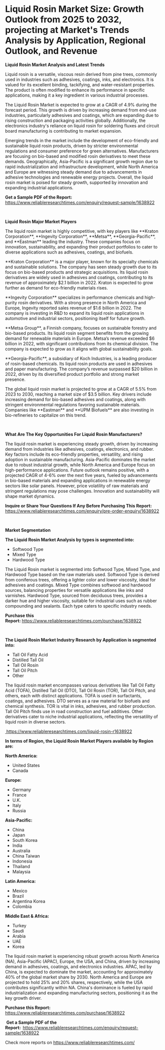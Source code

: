 <p><h1>Liquid Rosin Market Size: Growth Outlook from 2025 to 2032, projecting at Market's Trends Analysis by Application, Regional Outlook, and Revenue</h1></p><p><strong>Liquid Rosin Market Analysis and Latest Trends</strong></p>
<p><p>Liquid rosin is a versatile, viscous resin derived from pine trees, commonly used in industries such as adhesives, coatings, inks, and electronics. It is valued for its excellent binding, tackifying, and water-resistant properties. The product is often modified to enhance its performance in specific applications, making it a key ingredient in various industrial processes.</p><p>The Liquid Rosin Market is expected to grow at a CAGR of 4.9% during the forecast period. This growth is driven by increasing demand from end-use industries, particularly adhesives and coatings, which are expanding due to rising construction and packaging activities globally. Additionally, the electronics industry's reliance on liquid rosin for soldering fluxes and circuit board manufacturing is contributing to market expansion.</p><p>Emerging trends in the market include the development of eco-friendly and sustainable liquid rosin products, driven by stricter environmental regulations and consumer preference for green alternatives. Manufacturers are focusing on bio-based and modified rosin derivatives to meet these demands. Geographically, Asia-Pacific is a significant growth region due to rapid industrialization and infrastructure development, while North America and Europe are witnessing steady demand due to advancements in adhesive technologies and renewable energy projects. Overall, the liquid rosin market is poised for steady growth, supported by innovation and expanding industrial applications.</p></p>
<p><strong>Get a Sample PDF of the Report:&nbsp;</strong> <a href="https://www.reliableresearchtimes.com/enquiry/request-sample/1638922?utm_campaign=2135&utm_medium=2&utm_source=Github&utm_content=ia&utm_term=25012025&utm_id=liquid-rosin">https://www.reliableresearchtimes.com/enquiry/request-sample/1638922</a></p>
<p>&nbsp;</p>
<p><strong>Liquid Rosin Major Market Players</strong></p>
<p><p>The liquid rosin market is highly competitive, with key players like **Kraton Corporation**, **Ingevity Corporation**, **Metsa**, **Georgia-Pacific**, and **Eastman** leading the industry. These companies focus on innovation, sustainability, and expanding their product portfolios to cater to diverse applications such as adhesives, coatings, and biofuels.</p><p>**Kraton Corporation** is a major player, known for its specialty chemicals and sustainable solutions. The company has seen steady growth due to its focus on bio-based products and strategic acquisitions. Its liquid rosin derivatives are widely used in adhesives and coatings, contributing to its revenue of approximately $2.1 billion in 2022. Kraton is expected to grow further as demand for eco-friendly materials rises.</p><p>**Ingevity Corporation** specializes in performance chemicals and high-purity rosin derivatives. With a strong presence in North America and Europe, Ingevity reported sales revenue of $1.6 billion in 2022. The company is investing in R&D to expand its liquid rosin applications in automotive and industrial sectors, positioning itself for future growth.</p><p>**Metsa Group**, a Finnish company, focuses on sustainable forestry and bio-based products. Its liquid rosin segment benefits from the growing demand for renewable materials in Europe. Metsa’s revenue exceeded $6 billion in 2022, with significant contributions from its chemical division. The company is expected to grow as it aligns with global sustainability goals.</p><p>**Georgia-Pacific**, a subsidiary of Koch Industries, is a leading producer of rosin-based chemicals. Its liquid rosin products are used in adhesives and paper manufacturing. The company’s revenue surpassed $20 billion in 2022, driven by its diversified product portfolio and strong market presence.</p><p>The global liquid rosin market is projected to grow at a CAGR of 5.5% from 2023 to 2030, reaching a market size of $3.5 billion. Key drivers include increasing demand for bio-based adhesives and coatings, along with stringent environmental regulations favoring sustainable materials. Companies like **Eastman** and **UPM Biofuels** are also investing in bio-refineries to capitalize on this trend.</p></p>
<p>&nbsp;</p>
<p><strong>What Are The Key Opportunities For Liquid Rosin Manufacturers?</strong></p>
<p><p>The liquid rosin market is experiencing steady growth, driven by increasing demand from industries like adhesives, coatings, electronics, and rubber. Key factors include its eco-friendly properties, versatility, and rising adoption in sustainable manufacturing. Asia-Pacific dominates the market due to robust industrial growth, while North America and Europe focus on high-performance applications. Future outlook remains positive, with a projected CAGR of 4-6% over the next five years, fueled by advancements in bio-based materials and expanding applications in renewable energy sectors like solar panels. However, price volatility of raw materials and stringent regulations may pose challenges. Innovation and sustainability will shape market dynamics.</p></p>
<p><strong>Inquire or Share Your Questions If Any Before Purchasing This Report:</strong> <a href="https://www.reliableresearchtimes.com/enquiry/pre-order-enquiry/1638922?utm_campaign=2135&utm_medium=2&utm_source=Github&utm_content=ia&utm_term=25012025&utm_id=liquid-rosin">https://www.reliableresearchtimes.com/enquiry/pre-order-enquiry/1638922</a></p>
<p>&nbsp;</p>
<p><strong>Market Segmentation</strong></p>
<p><strong>The Liquid Rosin Market Analysis by types is segmented into:</strong></p>
<p><ul><li>Softwood Type</li><li>Mixed Type</li><li>Hardwood Type</li></ul></p>
<p><p>The Liquid Rosin market is segmented into Softwood Type, Mixed Type, and Hardwood Type based on the raw materials used. Softwood Type is derived from coniferous trees, offering a lighter color and lower viscosity, ideal for adhesives and coatings. Mixed Type combines softwood and hardwood sources, balancing properties for versatile applications like inks and varnishes. Hardwood Type, sourced from deciduous trees, provides a darker hue and higher viscosity, suitable for industrial uses such as rubber compounding and sealants. Each type caters to specific industry needs.</p></p>
<p><strong>Purchase this Report:&nbsp;</strong><a href="https://www.reliableresearchtimes.com/purchase/1638922?utm_campaign=2135&utm_medium=2&utm_source=Github&utm_content=ia&utm_term=25012025&utm_id=liquid-rosin">https://www.reliableresearchtimes.com/purchase/1638922</a></p>
<p>&nbsp;</p>
<p><strong>The Liquid Rosin Market Industry Research by Application is segmented into:</strong></p>
<p><ul><li>Tall Oil Fatty Acid</li><li>Distilled Tall Oil</li><li>Tall Oil Rosin</li><li>Tall Oil Pitch</li><li>Other</li></ul></p>
<p><p>The liquid rosin market encompasses various derivatives like Tall Oil Fatty Acid (TOFA), Distilled Tall Oil (DTO), Tall Oil Rosin (TOR), Tall Oil Pitch, and others, each with distinct applications. TOFA is used in surfactants, coatings, and adhesives. DTO serves as a raw material for biofuels and chemical synthesis. TOR is vital in inks, adhesives, and rubber production. Tall Oil Pitch finds use in road construction and fuel additives. Other derivatives cater to niche industrial applications, reflecting the versatility of liquid rosin in diverse sectors.</p></p>
<p><a href="https://www.reliableresearchtimes.com/liquid-rosin-r1638922?utm_campaign=2135&utm_medium=2&utm_source=Github&utm_content=ia&utm_term=25012025&utm_id=liquid-rosin">&nbsp;https://www.reliableresearchtimes.com/liquid-rosin-r1638922</a></p>
<p><strong>In terms of Region, the Liquid Rosin Market Players available by Region are:</strong></p>
<p>
    <p> <strong> North America: </strong>
        <ul>
            <li>United States</li>
            <li>Canada</li>
        </ul>
        </p> 
    <p> <strong> Europe: </strong>
        <ul>
            <li>Germany</li>
            <li>France</li>
            <li>U.K.</li>
            <li>Italy</li>
            <li>Russia</li>
        </ul>
        </p> 
    <p> <strong> Asia-Pacific: </strong>
        <ul>
            <li>China</li>
            <li>Japan</li>
            <li>South Korea</li>
            <li>India</li>
            <li>Australia</li>
            <li>China Taiwan</li>
            <li>Indonesia</li>
            <li>Thailand</li>
            <li>Malaysia</li>
        </ul>
        </p> 
    <p> <strong> Latin America: </strong>
        <ul>
            <li>Mexico</li>
            <li>Brazil</li>
            <li>Argentina Korea</li>
            <li>Colombia</li>
        </ul>
        </p> 
    <p> <strong> Middle East & Africa: </strong>
        <ul>
            <li>Turkey</li>
            <li>Saudi</li>
            <li>Arabia</li>
            <li>UAE</li>
            <li>Korea</li>
        </ul>
    </p>
    </p>
<p><p>The liquid rosin market is experiencing robust growth across North America (NA), Asia-Pacific (APAC), Europe, the USA, and China, driven by increasing demand in adhesives, coatings, and electronics industries. APAC, led by China, is expected to dominate the market, accounting for approximately 40% of the global market share by 2030. North America and Europe are projected to hold 25% and 20% shares, respectively, while the USA contributes significantly within NA. China's dominance is fueled by rapid industrialization and expanding manufacturing sectors, positioning it as the key growth driver.</p></p>
<p><strong>Purchase this Report: </strong><a href="https://www.reliableresearchtimes.com/purchase/1638922?utm_campaign=2135&utm_medium=2&utm_source=Github&utm_content=ia&utm_term=25012025&utm_id=liquid-rosin">https://www.reliableresearchtimes.com/purchase/1638922</a></p>
<p>&nbsp;<strong>Get a Sample PDF of the Report:&nbsp;&nbsp;</strong><a href="https://www.reliableresearchtimes.com/enquiry/request-sample/1638922?utm_campaign=2135&utm_medium=2&utm_source=Github&utm_content=ia&utm_term=25012025&utm_id=liquid-rosin">https://www.reliableresearchtimes.com/enquiry/request-sample/1638922</a></p>
<p><strong></strong></p>
<p>Check more reports on <a href="https://www.reliableresearchtimes.com/?utm_campaign=2135&utm_medium=2&utm_source=Github&utm_content=ia&utm_term=25012025&utm_id=liquid-rosin">https://www.reliableresearchtimes.com/</a></p>